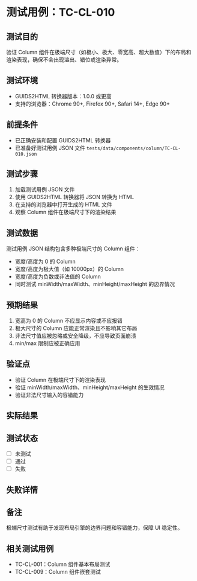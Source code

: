 # 测试用例：TC-CL-010

## 测试目的

验证 Column 组件在极端尺寸（如极小、极大、零宽高、超大数值）下的布局和渲染表现，确保不会出现溢出、错位或渲染异常。

## 测试环境

- GUIDS2HTML 转换器版本：1.0.0 或更高
- 支持的浏览器：Chrome 90+, Firefox 90+, Safari 14+, Edge 90+

## 前提条件

- 已正确安装和配置 GUIDS2HTML 转换器
- 已准备好测试用例 JSON 文件 `tests/data/components/column/TC-CL-010.json`

## 测试步骤

1. 加载测试用例 JSON 文件
2. 使用 GUIDS2HTML 转换器将 JSON 转换为 HTML
3. 在支持的浏览器中打开生成的 HTML 文件
4. 观察 Column 组件在极端尺寸下的渲染结果

## 测试数据

测试用例 JSON 结构包含多种极端尺寸的 Column 组件：

- 宽度/高度为 0 的 Column
- 宽度/高度为极大值（如 10000px）的 Column
- 宽度/高度为负数或非法值的 Column
- 同时测试 minWidth/maxWidth、minHeight/maxHeight 的边界情况

## 预期结果

1. 宽高为 0 的 Column 不应显示内容或不应报错
2. 极大尺寸的 Column 应能正常渲染且不影响其它布局
3. 非法尺寸值应被忽略或安全降级，不应导致页面崩溃
4. min/max 限制应被正确应用

## 验证点

- 验证 Column 在极端尺寸下的渲染表现
- 验证 minWidth/maxWidth、minHeight/maxHeight 的生效情况
- 验证非法尺寸输入的容错能力

## 实际结果

<!-- 测试后填写 -->

## 测试状态

- [ ] 未测试
- [ ] 通过
- [ ] 失败

## 失败详情

<!-- 如果测试失败，在此处填写失败原因 -->

## 备注

极端尺寸测试有助于发现布局引擎的边界问题和容错能力，保障 UI 稳定性。

## 相关测试用例

- TC-CL-001：Column 组件基本布局测试
- TC-CL-009：Column 组件嵌套测试
